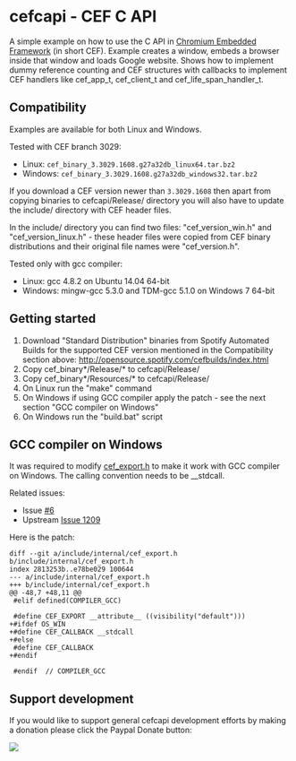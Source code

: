 cefcapi - CEF C API
===================

A simple example on how to use the C API in [Chromium Embedded
Framework](https://bitbucket.org/chromiumembedded/cef)
(in short CEF). Example creates a window, embeds a browser
inside that window and loads Google website. Shows how to
implement dummy reference counting and CEF structures with
callbacks to implement CEF handlers like cef_app_t,
cef_client_t and cef_life_span_handler_t.


Compatibility
-------------

Examples are available for both Linux and Windows.

Tested with CEF branch 3029:
- Linux: `cef_binary_3.3029.1608.g27a32db_linux64.tar.bz2`
- Windows: `cef_binary_3.3029.1608.g27a32db_windows32.tar.bz2`

If you download a CEF version newer than `3.3029.1608` then
apart from copying binaries to cefcapi/Release/ directory
you will also have to update the include/ directory with CEF
header files.

In the include/ directory you can find two files: "cef_version_win.h"
and "cef_version_linux.h" - these header files were copied
from CEF binary distributions and their original file names
were "cef_version.h".

Tested only with gcc compiler:
- Linux: gcc 4.8.2 on Ubuntu 14.04 64-bit
- Windows: mingw-gcc 5.3.0 and TDM-gcc 5.1.0 on Windows 7 64-bit


Getting started
---------------
1. Download "Standard Distribution" binaries from Spotify
   Automated Builds for the supported CEF version mentioned
   in the Compatibility section above:
   http://opensource.spotify.com/cefbuilds/index.html
2. Copy cef_binary*/Release/* to cefcapi/Release/
3. Copy cef_binary*/Resources/* to cefcapi/Release/
4. On Linux run the "make" command
5. On Windows if using GCC compiler apply the patch - see
   the next section "GCC compiler on Windows"
6. On Windows run the "build.bat" script


GCC compiler on Windows
-----------------------
It was required to modify [cef_export.h](include/internal/cef_export.h)
to make it work with GCC compiler on Windows. The calling
convention needs to be __stdcall.

Related issues:
- Issue [#6](../../issues/6)
- Upstream [Issue 1209](https://bitbucket.org/chromiumembedded/cef/issues/1209)

Here is the patch:

```text
diff --git a/include/internal/cef_export.h b/include/internal/cef_export.h
index 2813253b..e78be029 100644
--- a/include/internal/cef_export.h
+++ b/include/internal/cef_export.h
@@ -48,7 +48,11 @@
 #elif defined(COMPILER_GCC)
 
 #define CEF_EXPORT __attribute__ ((visibility("default")))
+#ifdef OS_WIN
+#define CEF_CALLBACK __stdcall
+#else
 #define CEF_CALLBACK
+#endif
 
 #endif  // COMPILER_GCC
```

## Support development

If you would like to support general cefcapi development efforts
by making a donation please click the Paypal Donate button:

<a href='https://www.paypal.com/cgi-bin/webscr?cmd=_s-xclick&hosted_button_id=V7LU7PD4N4GGG'>
<img src='https://raw.githubusercontent.com/wiki/cztomczak/cefpython/images/donate.gif' />
</a><br><br>
